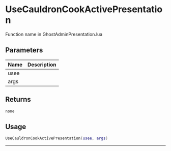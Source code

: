 # UseCauldronCookActivePresentation

Function name in GhostAdminPresentation.lua

## Parameters

| Name | Description |
| ---- | ----------- |
| usee |             |
| args |             |

## Returns

`none`

## Usage

```lua
UseCauldronCookActivePresentation(usee, args)
```

---
